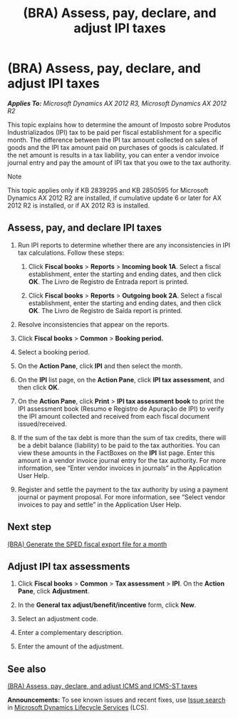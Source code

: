 ﻿---
title: (BRA) Assess, pay, declare, and adjust IPI taxes
TOCTitle: (BRA) Assess, pay, declare, and adjust IPI taxes
ms:assetid: 6569c8c1-eae1-425d-9c7f-33dffcd73a6f
ms:mtpsurl: https://technet.microsoft.com/en-us/library/Dn305870(v=AX.60)
ms:contentKeyID: 54912970
ms.date: 04/18/2014
mtps_version: v=AX.60
f1_keywords:
- Forms.FBTaxAssessmentIPIListPage_BR
- MsDynAx060.Forms.FBTaxAssessmentIPIListPage_BR
---

# (BRA) Assess, pay, declare, and adjust IPI taxes 


_**Applies To:** Microsoft Dynamics AX 2012 R3, Microsoft Dynamics AX 2012 R2_

This topic explains how to determine the amount of Imposto sobre Produtos Industrializados (IPI) tax to be paid per fiscal establishment for a specific month. The difference between the IPI tax amount collected on sales of goods and the IPI tax amount paid on purchases of goods is calculated. If the net amount is results in a tax liability, you can enter a vendor invoice journal entry and pay the amount of IPI tax that you owe to the tax authority.


> [!NOTE]
> <P>This topic applies only if KB 2839295 and KB 2850595 for Microsoft Dynamics AX 2012 R2 are installed, if cumulative update 6 or later for AX 2012 R2 is installed, or if AX 2012 R3 is installed.</P>



## Assess, pay, and declare IPI taxes

1.  Run IPI reports to determine whether there are any inconsistencies in IPI tax calculations. Follow these steps:
    
    1.  Click **Fiscal books** \> **Reports** \> **Incoming book 1A**. Select a fiscal establishment, enter the starting and ending dates, and then click **OK**. The Livro de Registro de Entrada report is printed.
    
    2.  Click **Fiscal books** \> **Reports** \> **Outgoing book 2A**. Select a fiscal establishment, enter the starting and ending dates, and then click **OK**. The Livro de Registro de Saída report is printed.

2.  Resolve inconsistencies that appear on the reports.

3.  Click **Fiscal books** \> **Common** \> **Booking period.**

4.  Select a booking period.

5.  On the **Action Pane**, click **IPI** and then select the month.

6.  On the **IPI** list page, on the **Action Pane**, click **IPI tax assessment**, and then click **OK**.

7.  On the **Action Pane**, click **Print** \> **IPI tax assessment book** to print the IPI assessment book (Resumo e Registro de Apuração de IPI) to verify the IPI amount collected and received from each fiscal document issued/received.

8.  If the sum of the tax debt is more than the sum of tax credits, there will be a debit balance (liability) to be paid to the tax authorities. You can view these amounts in the FactBoxes on the **IPI** list page. Enter this amount in a vendor invoice journal entry for the tax authority. For more information, see “Enter vendor invoices in journals” in the Application User Help.

9.  Register and settle the payment to the tax authority by using a payment journal or payment proposal. For more information, see “Select vendor invoices to pay and settle” in the Application User Help.

## Next step

[(BRA) Generate the SPED fiscal export file for a month](bra-generate-the-sped-fiscal-export-file-for-a-month.md)

## Adjust IPI tax assessments

1.  Click **Fiscal books** \> **Common** \> **Tax assessment** \> **IPI**. On the **Action Pane**, click **Adjustment**.

2.  In the **General tax adjust/benefit/incentive** form, click **New**.

3.  Select an adjustment code.

4.  Enter a complementary description.

5.  Enter the amount of the adjustment.

## See also

[(BRA) Assess, pay, declare, and adjust ICMS and ICMS-ST taxes](bra-assess-pay-declare-and-adjust-icms-and-icms-st-taxes.md)

  
**Announcements:** To see known issues and recent fixes, use [Issue search](http://go.microsoft.com/fwlink/?linkid=389258) in [Microsoft Dynamics Lifecycle Services](http://go.microsoft.com/fwlink/?linkid=306505) (LCS).

